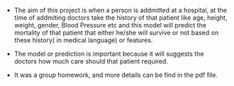 - The aim of this project is when a person is addmitted at a hospital, at the time of addmiting doctors take the history of that patient like age, height, weight, gender, Blood Pressure etc and this model will predict the mortality of that patient that either he/she will survive or not based on these history( in medical language) or features.
- The model or prediction is important because it will suggests the doctors how much care should that patient required.

- It was a group homework, and more details can be find in the pdf file.
